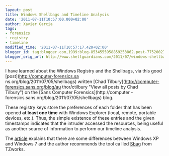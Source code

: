 ```yaml
---
layout: post
title: Windows Shellbags and Timeline Analysis
date: '2011-07-11T10:57:00.000+02:00'
author: Xavier Garcia
tags:
- forensics
- registry
- timeline
modified_time: '2011-07-11T10:57:17.420+02:00'
blogger_id: tag:blogger.com,1999:blog-8534555958859253862.post-7752002713168542087
blogger_orig_url: http://www.shellguardians.com/2011/07/windows-shellbags-and-timeline-analysis.html
---
```

I have learned about the Windows Registry and the Shellbags, via this good [post](http://computer-forensics.sa
ns.org/blog/2011/07/05/shellbags) written [Chad Tilbury](http://computer-forensics.sans.org/blog/au
thor/ctilbury "View all posts by Chad Tilbury") on the [Sans Computer Forensics](http://computer
-forensics.sans.org/blog/2011/07/05/shellbags) blog.  
  
These registry keys store the preferences of each folder that has been opened **at least one time** with Windows Explorer (local, remote, portable devices, etc.). Thus, the simple existence of these entries and the given timestamps indicates that the intruder accessed the resources, being useful as another source of information to perform our timeline analysis.  
  
The [article](http://computer-forensics.sans.org/blog/2011/07/05/shellbags) explains that there are some differences between Windows XP and Windows 7 and the author recommends the tool ca lled [Sbag](http://www.tzworks.net/prototype_page.php?proto_id=14) from TZworks.
